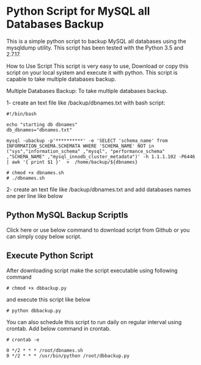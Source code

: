 # Python Script for MySQL all Databases Backup

This is a simple python script to backup MySQL all databases using the mysqldump utility. This script has been tested with the Python 3.5 and 2.7.17.

How to Use Script
This script is very easy to use, Download or copy this script on your local system and execute it with python. This script is capable to take multiple databases backup.

Multiple Databases Backup: To take multiple databases backup.

1- create an text file like /backup/dbnames.txt with bash script:


```
#!/bin/bash

echo "starting db dbnames"
db_dbnames="dbnames.txt"

mysql -ubackup -p'**********' -e 'SELECT 'schema_name' from INFORMATION_SCHEMA.SCHEMATA WHERE 'SCHEMA_NAME' NOT in ("sys","information_schema" ,"mysql", "performance_schema" ,"SCHEMA_NAME" ,"mysql_innodb_cluster_metadata")' -h 1.1.1.102 -P6446 | awk '{ print $1 }'  >  /home/backup/${dbnames}
```
```
# chmod +x dbnames.sh
# ./dbnames.sh
```

2- create an text file like /backup/dbnames.txt and add databases names one per line like below

## Python MySQL Backup Scriptls

Click here or use below command to download script from Github or you can simply copy below script.

## Execute Python Script
After downloading script make the script executable using following command

```
# chmod +x dbbackup.py
```
and execute this script like below
```
# python dbbackup.py
```
You can also schedule this script to run daily on regular interval using crontab. Add below command in crontab.


```Console
# crontab -e
```
```
0 */2 * * * /root/dbnames.sh
0 */2 * * * /usr/bin/python /root/dbbackup.py
```
